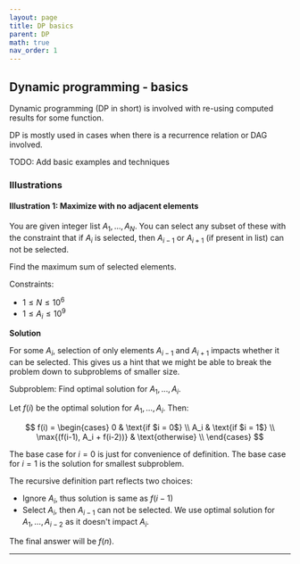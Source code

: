 ```yaml
---
layout: page
title: DP basics
parent: DP
math: true
nav_order: 1
---
```


## Dynamic programming - basics

Dynamic programming (DP in short) is involved with
re-using computed results for some function.

DP is mostly used in cases when there is a recurrence relation or DAG involved.

TODO: Add basic examples and techniques

### Illustrations

#### Illustration 1: Maximize with no adjacent elements

You are given integer list $A_1,\ldots,A_N$.
You can select any subset of these with the constraint that if
$A_i$ is selected, then $A_{i-1}$ or $A_{i+1}$ (if present in list) can not be selected.

Find the maximum sum of selected elements.

Constraints:
- $1 \le N \le 10^6$
- $1 \le A_i \le 10^9$

**Solution**

For some $A_i$, selection of only elements $A_{i-1}$ and $A_{i+1}$ impacts whether it can be
selected. This gives us a hint that we might be able to break the problem down to subproblems of smaller size.

Subproblem: Find optimal solution for $A_1,\ldots,A_i$.

Let $f(i)$ be the optimal solution for $A_1,\ldots,A_i$. Then:

$$
f(i) =  \begin{cases}
        0 & \text{if $i = 0$} \\
        A_i & \text{if $i = 1$} \\ 
        \max{(f(i-1), A_i + f(i-2))} & \text{otherwise} \\ 
        \end{cases}
$$

The base case for $i = 0$ is just for convenience of definition.
The base case for $i = 1$ is the solution for smallest subproblem.

The recursive definition part reflects two choices:
- Ignore $A_i$, thus solution is same as $f(i-1)$
- Select $A_i$, then $A_{i-1}$ can not be selected. We use optimal solution
  for $A_1,\ldots,A_{i-2}$ as it doesn't impact $A_i$.

The final answer will be $f(n)$.

***